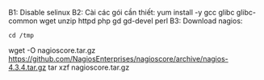 B1: Disable selinux
B2: Cài các gói cần thiết: 
    yum install -y gcc glibc glibc-common wget unzip httpd php gd gd-devel perl
 B3: Download nagios: 
    
    cd /tmp
wget -O nagioscore.tar.gz https://github.com/NagiosEnterprises/nagioscore/archive/nagios-4.3.4.tar.gz
tar xzf nagioscore.tar.gz
